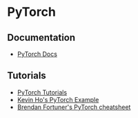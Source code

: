 # PyTorch

## Documentation
   * [PyTorch Docs](http://pytorch.org/docs/)

## Tutorials
   * [PyTorch Tutorials](http://pytorch.org/tutorials/)
   * [Kevin Ho's PyTorch Example](http://kevin-ho.website/Make-a-Acquaintance-with-Pytorch/)
   * [Brendan Fortuner's PyTorch cheatsheet](https://github.com/bfortuner/pytorch-cheatsheet/blob/master/pytorch-cheatsheet.ipynb)
